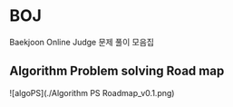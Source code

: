 # BOJ
Baekjoon Online Judge 문제 풀이 모음집

## Algorithm Problem solving Road map

![algoPS](./Algorithm PS Roadmap_v0.1.png)
